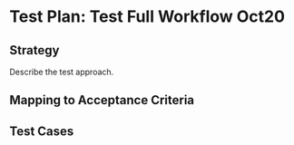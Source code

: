 # Test Plan: Test Full Workflow Oct20

## Strategy

Describe the test approach.

## Mapping to Acceptance Criteria


## Test Cases



